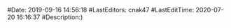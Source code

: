 [//]: # (
 #Author: cnak47
 #Date: 2019-09-16 14:56:18
 #LastEditors: cnak47
 #LastEditTime: 2020-07-20 16:16:52
 #Description: 
)
[//]: # (#Author: cnak47)
 #Date: 2019-09-16 14:56:18
 #LastEditors: cnak47
 #LastEditTime: 2020-07-20 16:16:37
 #Description:)
